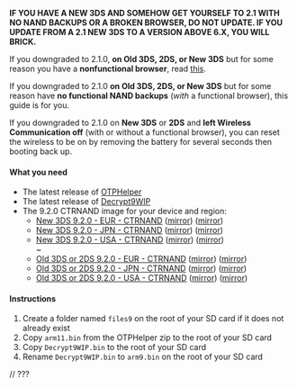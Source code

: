 **IF YOU HAVE A NEW 3DS AND SOMEHOW GET YOURSELF TO 2.1 WITH NO NAND BACKUPS OR A BROKEN BROWSER, DO NOT UPDATE. IF YOU UPDATE FROM A 2.1 NEW 3DS TO A VERSION ABOVE 6.X, YOU WILL BRICK.**

If you downgraded to 2.1.0, **on Old 3DS, 2DS, or New 3DS** but for some reason you have a **nonfunctional browser**, read [this](https://github.com/Plailect/Guide/wiki/2.1.0-Nonfunctional-Browser).

If you downgraded to 2.1.0 **on Old 3DS, 2DS, or New 3DS** but for some reason have **no functional NAND backups** (*with* a functional browser), this guide is for you.

If you downgraded to 2.1.0 on **New 3DS** or **2DS** and **left Wireless Communication off** (with or without a functional browser), you can reset the wireless to be on by removing the battery for several seconds then booting back up.

#### What you need

* The latest release of [OTPHelper](https://github.com/d0k3/Decrypt9WIP/)
* The latest release of [Decrypt9WIP](https://github.com/d0k3/Decrypt9WIP/)
* The 9.2.0 CTRNAND image for your device and region:
  +    <a href="https://plailect.github.io/Guide/9.2.0-20E_CTRNAND_n3DS.torrent" target="_blank">New 3DS 9.2.0 - EUR - CTRNAND</a> ([mirror]()) ([mirror]())  
  +    <a href="https://plailect.github.io/Guide/9.2.0-20J_CTRNAND_n3DS.torrent" target="_blank">New 3DS 9.2.0 - JPN - CTRNAND</a> ([mirror]()) ([mirror]())    
  +    <a href="https://plailect.github.io/Guide/9.2.0-20U_CTRNAND_n3DS.torrent" target="_blank">New 3DS 9.2.0 - USA - CTRNAND</a> ([mirror]()) ([mirror]())    
~
  +    <a href="https://plailect.github.io/Guide/9.2.0-20E_CTRNAND.torrent" target="_blank">Old 3DS or 2DS 9.2.0 - EUR - CTRNAND</a> ([mirror]()) ([mirror]())    
  +    <a href="https://plailect.github.io/Guide/9.2.0-20J_CTRNAND.torrent" target="_blank">Old 3DS or 2DS 9.2.0 - JPN - CTRNAND</a> ([mirror]()) ([mirror]())    
  +    <a href="https://plailect.github.io/Guide/9.2.0-20U_CTRNAND.torrent" target="_blank">Old 3DS or 2DS 9.2.0 - USA - CTRNAND</a> ([mirror]()) ([mirror]())

#### Instructions

1. Create a folder named `files9` on the root of your SD card if it does not already exist
2. Copy `arm11.bin` from the OTPHelper zip to the root of your SD card
3. Copy `Decrypt9WIP.bin` to the root of your SD card
4. Rename `Decrypt9WIP.bin` to `arm9.bin` on the root of your SD card

// ???

